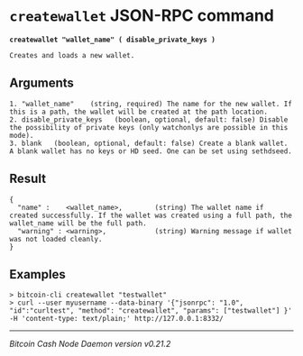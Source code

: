 `createwallet` JSON-RPC command
===============================

**`createwallet "wallet_name" ( disable_private_keys )`**

```
Creates and loads a new wallet.
```

Arguments
---------

```
1. "wallet_name"    (string, required) The name for the new wallet. If this is a path, the wallet will be created at the path location.
2. disable_private_keys   (boolean, optional, default: false) Disable the possibility of private keys (only watchonlys are possible in this mode).
3. blank   (boolean, optional, default: false) Create a blank wallet. A blank wallet has no keys or HD seed. One can be set using sethdseed.
```

Result
------

```
{
  "name" :    <wallet_name>,        (string) The wallet name if created successfully. If the wallet was created using a full path, the wallet_name will be the full path.
  "warning" : <warning>,            (string) Warning message if wallet was not loaded cleanly.
}
```

Examples
--------

```
> bitcoin-cli createwallet "testwallet"
> curl --user myusername --data-binary '{"jsonrpc": "1.0", "id":"curltest", "method": "createwallet", "params": ["testwallet"] }' -H 'content-type: text/plain;' http://127.0.0.1:8332/
```

***

*Bitcoin Cash Node Daemon version v0.21.2*
